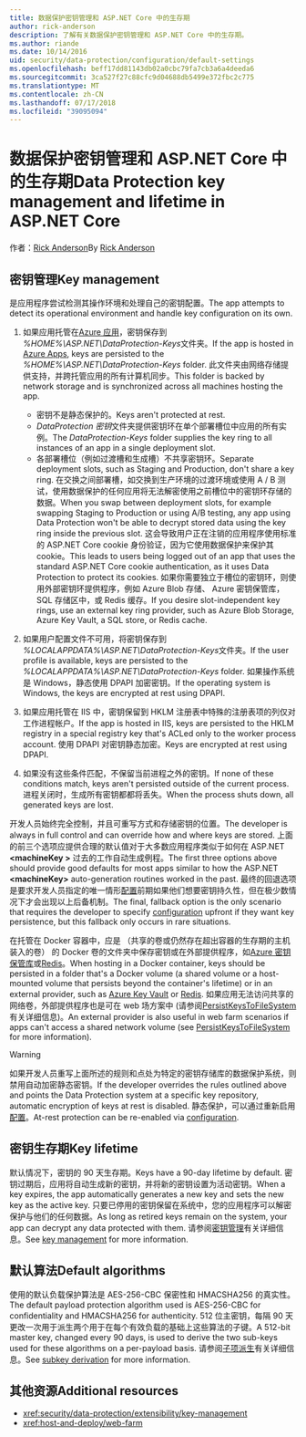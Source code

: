 ```yaml
---
title: 数据保护密钥管理和 ASP.NET Core 中的生存期
author: rick-anderson
description: 了解有关数据保护密钥管理和 ASP.NET Core 中的生存期。
ms.author: riande
ms.date: 10/14/2016
uid: security/data-protection/configuration/default-settings
ms.openlocfilehash: beff17dd81143db02a0cbc79fa7cb3a6a4deeda6
ms.sourcegitcommit: 3ca527f27c88cfc9d04688db5499e372fbc2c775
ms.translationtype: MT
ms.contentlocale: zh-CN
ms.lasthandoff: 07/17/2018
ms.locfileid: "39095094"
---
```

# <a name="data-protection-key-management-and-lifetime-in-aspnet-core"></a><span data-ttu-id="b2bc9-103">数据保护密钥管理和 ASP.NET Core 中的生存期</span><span class="sxs-lookup"><span data-stu-id="b2bc9-103">Data Protection key management and lifetime in ASP.NET Core</span></span>

<span data-ttu-id="b2bc9-104">作者：[Rick Anderson](https://twitter.com/RickAndMSFT)</span><span class="sxs-lookup"><span data-stu-id="b2bc9-104">By [Rick Anderson](https://twitter.com/RickAndMSFT)</span></span>

## <a name="key-management"></a><span data-ttu-id="b2bc9-105">密钥管理</span><span class="sxs-lookup"><span data-stu-id="b2bc9-105">Key management</span></span>

<span data-ttu-id="b2bc9-106">是应用程序尝试检测其操作环境和处理自己的密钥配置。</span><span class="sxs-lookup"><span data-stu-id="b2bc9-106">The app attempts to detect its operational environment and handle key configuration on its own.</span></span>

1. <span data-ttu-id="b2bc9-107">如果应用托管在[Azure 应用](https://azure.microsoft.com/services/app-service/)，密钥保存到 *%HOME%\ASP.NET\DataProtection-Keys*文件夹。</span><span class="sxs-lookup"><span data-stu-id="b2bc9-107">If the app is hosted in [Azure Apps](https://azure.microsoft.com/services/app-service/), keys are persisted to the *%HOME%\ASP.NET\DataProtection-Keys* folder.</span></span> <span data-ttu-id="b2bc9-108">此文件夹由网络存储提供支持，并跨托管应用的所有计算机同步。</span><span class="sxs-lookup"><span data-stu-id="b2bc9-108">This folder is backed by network storage and is synchronized across all machines hosting the app.</span></span>
   * <span data-ttu-id="b2bc9-109">密钥不是静态保护的。</span><span class="sxs-lookup"><span data-stu-id="b2bc9-109">Keys aren't protected at rest.</span></span>
   * <span data-ttu-id="b2bc9-110">*DataProtection 密钥*文件夹提供密钥环在单个部署槽位中应用的所有实例。</span><span class="sxs-lookup"><span data-stu-id="b2bc9-110">The *DataProtection-Keys* folder supplies the key ring to all instances of an app in a single deployment slot.</span></span>
   * <span data-ttu-id="b2bc9-111">各部署槽位（例如过渡槽和生成槽）不共享密钥环。</span><span class="sxs-lookup"><span data-stu-id="b2bc9-111">Separate deployment slots, such as Staging and Production, don't share a key ring.</span></span> <span data-ttu-id="b2bc9-112">在交换之间部署槽，如交换到生产环境的过渡环境或使用 A / B 测试，使用数据保护的任何应用将无法解密使用之前槽位中的密钥环存储的数据。</span><span class="sxs-lookup"><span data-stu-id="b2bc9-112">When you swap between deployment slots, for example swapping Staging to Production or using A/B testing, any app using Data Protection won't be able to decrypt stored data using the key ring inside the previous slot.</span></span> <span data-ttu-id="b2bc9-113">这会导致用户正在注销的应用程序使用标准的 ASP.NET Core cookie 身份验证，因为它使用数据保护来保护其 cookie。</span><span class="sxs-lookup"><span data-stu-id="b2bc9-113">This leads to users being logged out of an app that uses the standard ASP.NET Core cookie authentication, as it uses Data Protection to protect its cookies.</span></span> <span data-ttu-id="b2bc9-114">如果你需要独立于槽位的密钥环，则使用外部密钥环提供程序，例如 Azure Blob 存储、 Azure 密钥保管库，SQL 存储区中，或 Redis 缓存。</span><span class="sxs-lookup"><span data-stu-id="b2bc9-114">If you desire slot-independent key rings, use an external key ring provider, such as Azure Blob Storage, Azure Key Vault, a SQL store, or Redis cache.</span></span>

1. <span data-ttu-id="b2bc9-115">如果用户配置文件不可用，将密钥保存到 *%LOCALAPPDATA%\ASP.NET\DataProtection-Keys*文件夹。</span><span class="sxs-lookup"><span data-stu-id="b2bc9-115">If the user profile is available, keys are persisted to the *%LOCALAPPDATA%\ASP.NET\DataProtection-Keys* folder.</span></span> <span data-ttu-id="b2bc9-116">如果操作系统是 Windows，静态使用 DPAPI 加密密钥。</span><span class="sxs-lookup"><span data-stu-id="b2bc9-116">If the operating system is Windows, the keys are encrypted at rest using DPAPI.</span></span>

1. <span data-ttu-id="b2bc9-117">如果应用托管在 IIS 中，密钥保留到 HKLM 注册表中特殊的注册表项的列仅对工作进程帐户。</span><span class="sxs-lookup"><span data-stu-id="b2bc9-117">If the app is hosted in IIS, keys are persisted to the HKLM registry in a special registry key that's ACLed only to the worker process account.</span></span> <span data-ttu-id="b2bc9-118">使用 DPAPI 对密钥静态加密。</span><span class="sxs-lookup"><span data-stu-id="b2bc9-118">Keys are encrypted at rest using DPAPI.</span></span>

1. <span data-ttu-id="b2bc9-119">如果没有这些条件匹配，不保留当前进程之外的密钥。</span><span class="sxs-lookup"><span data-stu-id="b2bc9-119">If none of these conditions match, keys aren't persisted outside of the current process.</span></span> <span data-ttu-id="b2bc9-120">进程关闭时，生成所有密钥都都将丢失。</span><span class="sxs-lookup"><span data-stu-id="b2bc9-120">When the process shuts down, all generated keys are lost.</span></span>

<span data-ttu-id="b2bc9-121">开发人员始终完全控制，并且可重写方式和存储密钥的位置。</span><span class="sxs-lookup"><span data-stu-id="b2bc9-121">The developer is always in full control and can override how and where keys are stored.</span></span> <span data-ttu-id="b2bc9-122">上面的前三个选项应提供合理的默认值对于大多数应用程序类似于如何在 ASP.NET  **\<machineKey >** 过去的工作自动生成例程。</span><span class="sxs-lookup"><span data-stu-id="b2bc9-122">The first three options above should provide good defaults for most apps similar to how the ASP.NET **\<machineKey>** auto-generation routines worked in the past.</span></span> <span data-ttu-id="b2bc9-123">最终的回退选项是要求开发人员指定的唯一情形[配置](xref:security/data-protection/configuration/overview)前期如果他们想要密钥持久性，但在极少数情况下才会出现以上后备机制。</span><span class="sxs-lookup"><span data-stu-id="b2bc9-123">The final, fallback option is the only scenario that requires the developer to specify [configuration](xref:security/data-protection/configuration/overview) upfront if they want key persistence, but this fallback only occurs in rare situations.</span></span>

<span data-ttu-id="b2bc9-124">在托管在 Docker 容器中，应是 （共享的卷或仍然存在超出容器的生存期的主机装入的卷） 的 Docker 卷的文件夹中保存密钥或在外部提供程序，如[Azure 密钥保管库](https://azure.microsoft.com/services/key-vault/)或[Redis](https://redis.io/)。</span><span class="sxs-lookup"><span data-stu-id="b2bc9-124">When hosting in a Docker container, keys should be persisted in a folder that's a Docker volume (a shared volume or a host-mounted volume that persists beyond the container's lifetime) or in an external provider, such as [Azure Key Vault](https://azure.microsoft.com/services/key-vault/) or [Redis](https://redis.io/).</span></span> <span data-ttu-id="b2bc9-125">如果应用无法访问共享的网络卷，外部提供程序也是可在 web 场方案中 (请参阅[PersistKeysToFileSystem](xref:security/data-protection/configuration/overview#persistkeystofilesystem)有关详细信息)。</span><span class="sxs-lookup"><span data-stu-id="b2bc9-125">An external provider is also useful in web farm scenarios if apps can't access a shared network volume (see [PersistKeysToFileSystem](xref:security/data-protection/configuration/overview#persistkeystofilesystem) for more information).</span></span>

> [!WARNING]
> <span data-ttu-id="b2bc9-126">如果开发人员重写上面所述的规则和点处为特定的密钥存储库的数据保护系统，则禁用自动加密静态密钥。</span><span class="sxs-lookup"><span data-stu-id="b2bc9-126">If the developer overrides the rules outlined above and points the Data Protection system at a specific key repository, automatic encryption of keys at rest is disabled.</span></span> <span data-ttu-id="b2bc9-127">静态保护，可以通过重新启用[配置](xref:security/data-protection/configuration/overview)。</span><span class="sxs-lookup"><span data-stu-id="b2bc9-127">At-rest protection can be re-enabled via [configuration](xref:security/data-protection/configuration/overview).</span></span>

## <a name="key-lifetime"></a><span data-ttu-id="b2bc9-128">密钥生存期</span><span class="sxs-lookup"><span data-stu-id="b2bc9-128">Key lifetime</span></span>

<span data-ttu-id="b2bc9-129">默认情况下，密钥的 90 天生存期。</span><span class="sxs-lookup"><span data-stu-id="b2bc9-129">Keys have a 90-day lifetime by default.</span></span> <span data-ttu-id="b2bc9-130">密钥过期后，应用将自动生成新的密钥，并将新的密钥设置为活动密钥。</span><span class="sxs-lookup"><span data-stu-id="b2bc9-130">When a key expires, the app automatically generates a new key and sets the new key as the active key.</span></span> <span data-ttu-id="b2bc9-131">只要已停用的密钥保留在系统中，您的应用程序可以解密保护与他们的任何数据。</span><span class="sxs-lookup"><span data-stu-id="b2bc9-131">As long as retired keys remain on the system, your app can decrypt any data protected with them.</span></span> <span data-ttu-id="b2bc9-132">请参阅[密钥管理](xref:security/data-protection/implementation/key-management#key-expiration-and-rolling)有关详细信息。</span><span class="sxs-lookup"><span data-stu-id="b2bc9-132">See [key management](xref:security/data-protection/implementation/key-management#key-expiration-and-rolling) for more information.</span></span>

## <a name="default-algorithms"></a><span data-ttu-id="b2bc9-133">默认算法</span><span class="sxs-lookup"><span data-stu-id="b2bc9-133">Default algorithms</span></span>

<span data-ttu-id="b2bc9-134">使用的默认负载保护算法是 AES-256-CBC 保密性和 HMACSHA256 的真实性。</span><span class="sxs-lookup"><span data-stu-id="b2bc9-134">The default payload protection algorithm used is AES-256-CBC for confidentiality and HMACSHA256 for authenticity.</span></span> <span data-ttu-id="b2bc9-135">512 位主密钥，每隔 90 天更改一次用于派生两个用于在每个有效负载的基础上这些算法的子键。</span><span class="sxs-lookup"><span data-stu-id="b2bc9-135">A 512-bit master key, changed every 90 days, is used to derive the two sub-keys used for these algorithms on a per-payload basis.</span></span> <span data-ttu-id="b2bc9-136">请参阅[子项派生](xref:security/data-protection/implementation/subkeyderivation#additional-authenticated-data-and-subkey-derivation)有关详细信息。</span><span class="sxs-lookup"><span data-stu-id="b2bc9-136">See [subkey derivation](xref:security/data-protection/implementation/subkeyderivation#additional-authenticated-data-and-subkey-derivation) for more information.</span></span>

## <a name="additional-resources"></a><span data-ttu-id="b2bc9-137">其他资源</span><span class="sxs-lookup"><span data-stu-id="b2bc9-137">Additional resources</span></span>

* <xref:security/data-protection/extensibility/key-management>
* <xref:host-and-deploy/web-farm>
